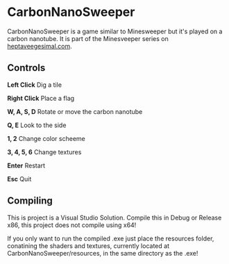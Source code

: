 # CarbonNanoSweeper

CarbonNanoSweeper is a game similar to Minesweeper but it's played on a carbon nanotube.
It is part of the Minesveeper series on [heptaveegesimal.com](http://heptaveegesimal.com/).

## Controls

**Left Click** Dig a tile

**Right Click** Place a flag

**W, A, S, D** Rotate or move the carbon nanotube

**Q, E** Look to the side

**1, 2** Change color scheeme

**3, 4, 5, 6** Change textures

**Enter** Restart

**Esc** Quit

## Compiling

This is project is a Visual Studio Solution.
Compile this in Debug or Release x86, this project does not compile using x64!

If you only want to run the compiled .exe just place the resources folder, conatining the shaders and textures, currently located at CarbonNanoSweeper/resources, in the same directory as the .exe!
